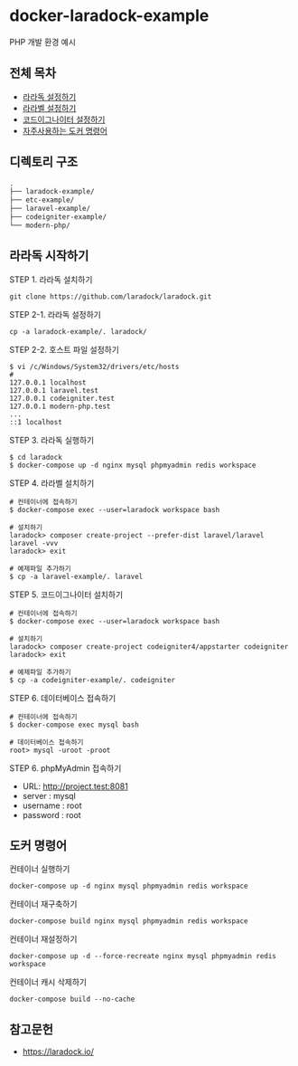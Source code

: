 # docker-laradock-example

PHP 개발 환경 예시

## 전체 목차

- [라라독 설정하기](LARADOCK.md)
- [라라벨 설정하기](LARAVEL.md)
- [코드이그나이터 설정하기](CODEIGNITER.md)
- [자주사용하는 도커 명령어](DOCKER.md)

## 디렉토리 구조

```txt
.
├── laradock-example/
├── etc-example/
├── laravel-example/
├── codeigniter-example/
└── modern-php/
```

## 라라독 시작하기

STEP 1. 라라독 설치하기

```shell
git clone https://github.com/laradock/laradock.git
```

STEP 2-1. 라라독 설정하기

```shell
cp -a laradock-example/. laradock/
```

STEP 2-2. 호스트 파일 설정하기

```shell
$ vi /c/Windows/System32/drivers/etc/hosts
#
127.0.0.1 localhost
127.0.0.1 laravel.test
127.0.0.1 codeigniter.test
127.0.0.1 modern-php.test
...
::1 localhost
```

STEP 3. 라라독 실행하기

```shell
$ cd laradock
$ docker-compose up -d nginx mysql phpmyadmin redis workspace
```

STEP 4. 라라벨 설치하기

```shell
# 컨테이너에 접속하기
$ docker-compose exec --user=laradock workspace bash

# 설치하기
laradock> composer create-project --prefer-dist laravel/laravel laravel -vvv
laradock> exit

# 예제파일 추가하기
$ cp -a laravel-example/. laravel
```

STEP 5. 코드이그나이터 설치하기

```shell
# 컨테이너에 접속하기
$ docker-compose exec --user=laradock workspace bash

# 설치하기
laradock> composer create-project codeigniter4/appstarter codeigniter
laradock> exit

# 예제파일 추가하기
$ cp -a codeigniter-example/. codeigniter
```

STEP 6. 데이터베이스 접속하기

```shell
# 컨테이너에 접속하기
$ docker-compose exec mysql bash

# 데이터베이스 접속하기
root> mysql -uroot -proot
```

STEP 6. phpMyAdmin 접속하기

- URL: http://project.test:8081
- server : mysql
- username : root
- password : root

## 도커 명령어

컨테이너 실행하기

```shell
docker-compose up -d nginx mysql phpmyadmin redis workspace
```

컨테이너 재구축하기

```shell
docker-compose build nginx mysql phpmyadmin redis workspace
```

컨테이너 재설정하기

```shell
docker-compose up -d --force-recreate nginx mysql phpmyadmin redis workspace
```

컨테이너 캐시 삭제하기

```shell
docker-compose build --no-cache
```

## 참고문헌

- <https://laradock.io/>
